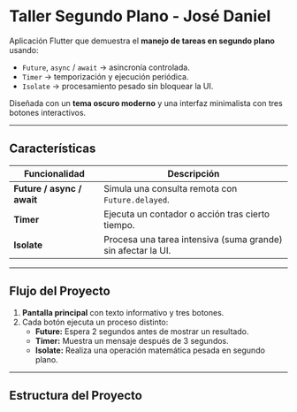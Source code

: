 #  Taller Segundo Plano - José Daniel

Aplicación Flutter que demuestra el **manejo de tareas en segundo plano** usando:
- `Future`, `async` / `await` → asincronía controlada.
- `Timer` → temporización y ejecución periódica.
- `Isolate` → procesamiento pesado sin bloquear la UI.

Diseñada con un **tema oscuro moderno** y una interfaz minimalista con tres botones interactivos.

---

##  Características

| Funcionalidad | Descripción |
|----------------|--------------|
|  **Future / async / await** | Simula una consulta remota con `Future.delayed`. |
|  **Timer** | Ejecuta un contador o acción tras cierto tiempo. |
|  **Isolate** | Procesa una tarea intensiva (suma grande) sin afectar la UI. |

---

##  Flujo del Proyecto

1. **Pantalla principal** con texto informativo y tres botones.  
2. Cada botón ejecuta un proceso distinto:
   - **Future:** Espera 2 segundos antes de mostrar un resultado.
   - **Timer:** Muestra un mensaje después de 3 segundos.
   - **Isolate:** Realiza una operación matemática pesada en segundo plano.

---

##  Estructura del Proyecto

